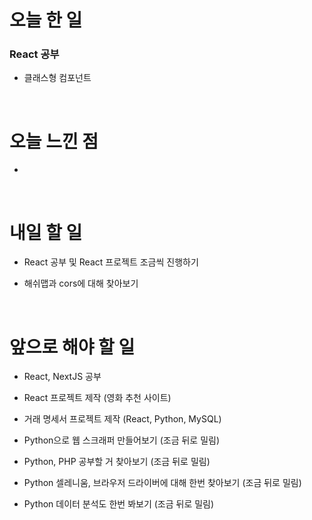 # 오늘 한 일

### React 공부

- 클래스형 컴포넌트

<br />

# 오늘 느낀 점

-

<br />

# 내일 할 일

- React 공부 및 React 프로젝트 조금씩 진행하기

- 해쉬맵과 cors에 대해 찾아보기

<br />

# 앞으로 해야 할 일

- React, NextJS 공부

- React 프로젝트 제작 (영화 추천 사이트)

- 거래 명세서 프로젝트 제작 (React, Python, MySQL)

- Python으로 웹 스크래퍼 만들어보기 (조금 뒤로 밀림)

- Python, PHP 공부할 거 찾아보기 (조금 뒤로 밀림)

- Python 셀레니움, 브라우저 드라이버에 대해 한번 찾아보기 (조금 뒤로 밀림)

- Python 데이터 분석도 한번 봐보기 (조금 뒤로 밀림)
